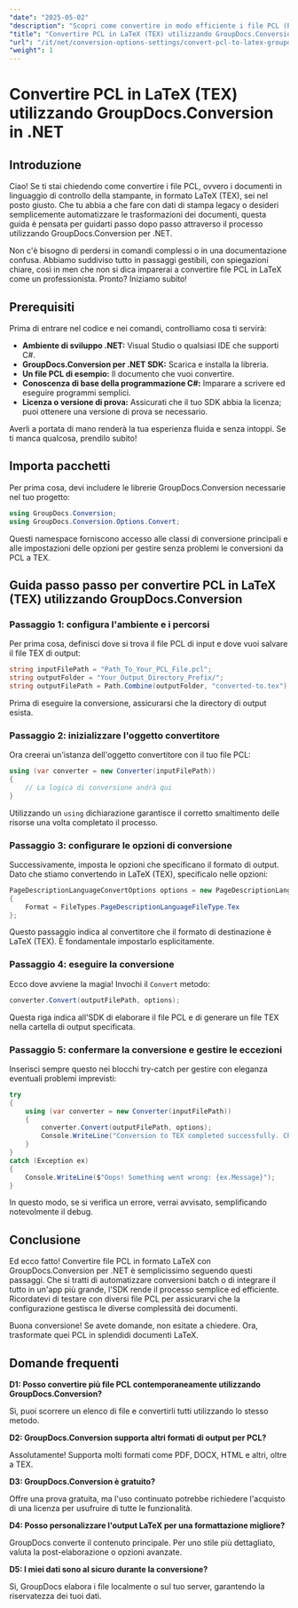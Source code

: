 ```yaml
---
"date": "2025-05-02"
"description": "Scopri come convertire in modo efficiente i file PCL (Printer Command Language) in LaTeX (TEX) utilizzando GroupDocs.Conversion per .NET. Questa guida dettagliata illustra i processi di installazione, configurazione e conversione."
"title": "Convertire PCL in LaTeX (TEX) utilizzando GroupDocs.Conversion in .NET"
"url": "/it/net/conversion-options-settings/convert-pcl-to-latex-groupdocs-net/"
"weight": 1
---
```


# Convertire PCL in LaTeX (TEX) utilizzando GroupDocs.Conversion in .NET

## Introduzione

Ciao! Se ti stai chiedendo come convertire i file PCL, ovvero i documenti in linguaggio di controllo della stampante, in formato LaTeX (TEX), sei nel posto giusto. Che tu abbia a che fare con dati di stampa legacy o desideri semplicemente automatizzare le trasformazioni dei documenti, questa guida è pensata per guidarti passo dopo passo attraverso il processo utilizzando GroupDocs.Conversion per .NET.

Non c'è bisogno di perdersi in comandi complessi o in una documentazione confusa. Abbiamo suddiviso tutto in passaggi gestibili, con spiegazioni chiare, così in men che non si dica imparerai a convertire file PCL in LaTeX come un professionista. Pronto? Iniziamo subito!


## Prerequisiti

Prima di entrare nel codice e nei comandi, controlliamo cosa ti servirà:

- **Ambiente di sviluppo .NET:** Visual Studio o qualsiasi IDE che supporti C#.
- **GroupDocs.Conversion per .NET SDK:** Scarica e installa la libreria.
- **Un file PCL di esempio:** Il documento che vuoi convertire.
- **Conoscenza di base della programmazione C#:** Imparare a scrivere ed eseguire programmi semplici.
- **Licenza o versione di prova:** Assicurati che il tuo SDK abbia la licenza; puoi ottenere una versione di prova se necessario.

Averli a portata di mano renderà la tua esperienza fluida e senza intoppi. Se ti manca qualcosa, prendilo subito!


## Importa pacchetti

Per prima cosa, devi includere le librerie GroupDocs.Conversion necessarie nel tuo progetto:

```csharp
using GroupDocs.Conversion;
using GroupDocs.Conversion.Options.Convert;
```

Questi namespace forniscono accesso alle classi di conversione principali e alle impostazioni delle opzioni per gestire senza problemi le conversioni da PCL a TEX.


## Guida passo passo per convertire PCL in LaTeX (TEX) utilizzando GroupDocs.Conversion

### Passaggio 1: configura l'ambiente e i percorsi

Per prima cosa, definisci dove si trova il file PCL di input e dove vuoi salvare il file TEX di output:

```csharp
string inputFilePath = "Path_To_Your_PCL_File.pcl";
string outputFolder = "Your_Output_Directory_Prefix/";
string outputFilePath = Path.Combine(outputFolder, "converted-to.tex");
```

Prima di eseguire la conversione, assicurarsi che la directory di output esista.

### Passaggio 2: inizializzare l'oggetto convertitore

Ora creerai un'istanza dell'oggetto convertitore con il tuo file PCL:

```csharp
using (var converter = new Converter(inputFilePath))
{
    // La logica di conversione andrà qui
}
```

Utilizzando un `using` dichiarazione garantisce il corretto smaltimento delle risorse una volta completato il processo.

### Passaggio 3: configurare le opzioni di conversione

Successivamente, imposta le opzioni che specificano il formato di output. Dato che stiamo convertendo in LaTeX (TEX), specificalo nelle opzioni:

```csharp
PageDescriptionLanguageConvertOptions options = new PageDescriptionLanguageConvertOptions
{
    Format = FileTypes.PageDescriptionLanguageFileType.Tex
};
```

Questo passaggio indica al convertitore che il formato di destinazione è LaTeX (TEX). È fondamentale impostarlo esplicitamente.

### Passaggio 4: eseguire la conversione

Ecco dove avviene la magia! Invochi il `Convert` metodo:

```csharp
converter.Convert(outputFilePath, options);
```

Questa riga indica all'SDK di elaborare il file PCL e di generare un file TEX nella cartella di output specificata.

### Passaggio 5: confermare la conversione e gestire le eccezioni

Inserisci sempre questo nei blocchi try-catch per gestire con eleganza eventuali problemi imprevisti:

```csharp
try
{
    using (var converter = new Converter(inputFilePath))
    {
        converter.Convert(outputFilePath, options);
        Console.WriteLine("Conversion to TEX completed successfully. Check your output folder!");
    }
}
catch (Exception ex)
{
    Console.WriteLine($"Oops! Something went wrong: {ex.Message}");
}
```

In questo modo, se si verifica un errore, verrai avvisato, semplificando notevolmente il debug.


## Conclusione

Ed ecco fatto! Convertire file PCL in formato LaTeX con GroupDocs.Conversion per .NET è semplicissimo seguendo questi passaggi. Che si tratti di automatizzare conversioni batch o di integrare il tutto in un'app più grande, l'SDK rende il processo semplice ed efficiente. Ricordatevi di testare con diversi file PCL per assicurarvi che la configurazione gestisca le diverse complessità dei documenti.

Buona conversione! Se avete domande, non esitate a chiedere. Ora, trasformate quei PCL in splendidi documenti LaTeX.


## Domande frequenti

**D1: Posso convertire più file PCL contemporaneamente utilizzando GroupDocs.Conversion?**  

Sì, puoi scorrere un elenco di file e convertirli tutti utilizzando lo stesso metodo.

**D2: GroupDocs.Conversion supporta altri formati di output per PCL?**  

Assolutamente! Supporta molti formati come PDF, DOCX, HTML e altri, oltre a TEX.

**D3: GroupDocs.Conversion è gratuito?**  

Offre una prova gratuita, ma l'uso continuato potrebbe richiedere l'acquisto di una licenza per usufruire di tutte le funzionalità.

**D4: Posso personalizzare l'output LaTeX per una formattazione migliore?**  

GroupDocs converte il contenuto principale. Per uno stile più dettagliato, valuta la post-elaborazione o opzioni avanzate.

**D5: I miei dati sono al sicuro durante la conversione?**  

Sì, GroupDocs elabora i file localmente o sul tuo server, garantendo la riservatezza dei tuoi dati.